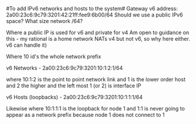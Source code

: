 #To add IPv6 networks and hosts to the system#
Gateway v6 address: 2a00:23c6:9c79:3201:42:21ff:fee9:6b00/64
Should we use a public IPv6 space?
What size network /64?

Where a public IP is used for v6 and private for v4
Am open to guidance on this - my rational is a home network NATs v4 but not v6, so why here either. v6 can handle it)

Where 10 id's the whole network prefix

v6 Networks - 2a00:23c6:9c79:3201:10:1:2:1/64

where 10:1:2 is the point to point network link
and 1 is the lower order host and 2 the higher
and the left most 1 (or 2) is interface IP

v6 Hosts (loopbacks) - 2a00:23c6:9c79:3201:10:1:1:1/64

Likewise where 10:1:1:1 is the loopback for node 1
and 1:1 is never going to appear as a network prefix because node 1 does not connect to 1
